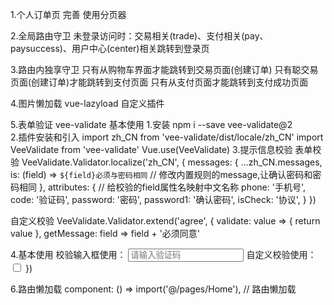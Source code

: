 1.个人订单页 完善
使用分页器

2.全局路由守卫
未登录访问时：交易相关(trade)、支付相关(pay、paysuccess)、用户中心(center)相关跳转到登录页

3.路由内独享守卫
只有从购物车界面才能跳转到交易页面(创建订单)
只有聪交易页面(创建订单)才能跳转到支付页面
只有从支付页面才能跳转到支付成功页面

4.图片懒加载
vue-lazyload
自定义插件

5.表单验证
vee-validate
基本使用
1.安装
    npm i --save vee-validate@2      
2.插件安装和引入
    import zh_CN from 'vee-validate/dist/locale/zh_CN'
    import VeeValidate from 'vee-validate'
    Vue.use(VeeValidate)
3.提示信息校验
表单校验
VeeValidate.Validator.localize('zh_CN', {
    messages: {
        ...zh_CN.messages,
        is: (field) => `${field}必须与密码相同`  // 修改内置规则的message,让确认密码和密码相同
    },
    attributes: { // 给校验的field属性名映射中文名称
        phone: '手机号',
        code: '验证码',
        password: '密码',
        password1: '确认密码',
        isCheck: '协议',
    }
})

自定义校验
VeeValidate.Validator.extend('agree', {
validate: value => {
    return value
},
getMessage: field => field + '必须同意'

4.基本使用
    校验输入框使用：
    <input placeholder="请输入验证码"   
        v-model="code"  name="code"   
        v-validate="{ required: true, regex: /^\d{6}$/ }"  
        :class="{ invalid: errors.has('code') }" 
    />
    自定义校验使用：
    <input type="checkbox"
        v-model="agree" 
        name="agree" 
        v-validate="{ required: true,  agree: true}"
        :class="{ invalid: errors.has('agree') }"
    />
})

6.路由懒加载
 component: () => import('@/pages/Home'), // 路由懒加载




